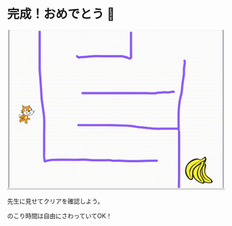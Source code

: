 # 完成！おめでとう 🎉

<div class="hero">
  <img src="assets/16.gif" alt="">
</div>

先生に見せてクリアを確認しよう。

のこり時間は自由にさわっていてOK！
